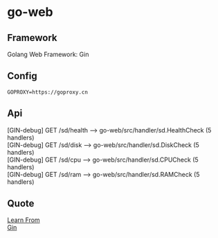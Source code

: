 # go-web

## Framework

Golang Web Framework: Gin

## Config

`GOPROXY=https://goproxy.cn`

## Api

[GIN-debug] GET    /sd/health                --> go-web/src/handler/sd.HealthCheck (5 handlers)  
[GIN-debug] GET    /sd/disk                  --> go-web/src/handler/sd.DiskCheck (5 handlers)  
[GIN-debug] GET    /sd/cpu                   --> go-web/src/handler/sd.CPUCheck (5 handlers)  
[GIN-debug] GET    /sd/ram                   --> go-web/src/handler/sd.RAMCheck (5 handlers)  

## Quote

[Learn From](https://github.com/WeisonWei/apiserver_demos)  
[Gin](https://www.jianshu.com/p/a31e4ee25305)